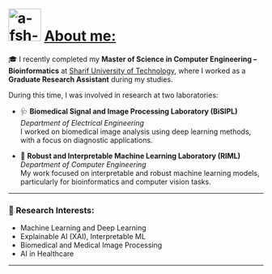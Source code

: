 <h1 align="left">
    <img src="https://avatars.githubusercontent.com/u/54026464?s=400&u=eac4c2dbd1b6ff624e43e0e78b556f27783033bf&v=4" alt="a-fsh-r" height="64" />
    <u>
        About me:
    </u>
</h1>

🎓 I recently completed my **Master of Science in Computer Engineering – Bioinformatics** at [Sharif University of Technology](https://en.sharif.edu/), where I worked as a **Graduate Research Assistant** during my studies.

During this time, I was involved in research at two laboratories:

- 🩺 **Biomedical Signal and Image Processing Laboratory (BiSIPL)**  
  *Department of Electrical Engineering*   
  I worked on biomedical image analysis using deep learning methods, with a focus on diagnostic applications.

- 🤖 **Robust and Interpretable Machine Learning Laboratory (RIML)**  
  *Department of Computer Engineering*  
  My work focused on interpretable and robust machine learning models, particularly for bioinformatics and computer vision tasks.

---

### 🧠 Research Interests:

-  Machine Learning and Deep Learning  
-  Explainable AI (XAI), Interpretable ML  
-  Biomedical and Medical Image Processing  
-  AI in Healthcare

---
